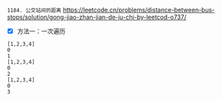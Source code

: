 
`1184. 公交站间的距离` https://leetcode.cn/problems/distance-between-bus-stops/solution/gong-jiao-zhan-jian-de-ju-chi-by-leetcod-o737/
- [x] 方法一：一次遍历

```
[1,2,3,4]
0
1
[1,2,3,4]
0
2
[1,2,3,4]
0
3
```
